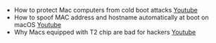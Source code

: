 - How to protect Mac computers from cold boot attacks [Youtube](https://www.youtube.com/watch?v=d_M18sq0TIQ)
- How to spoof MAC address and hostname automatically at boot on macOS [Youtube](https://www.youtube.com/watch?v=ASXANpr_zX8)
- Why Macs equipped with T2 chip are bad for hackers [Youtube](https://www.youtube.com/watch?v=brGLX_92F5o)
